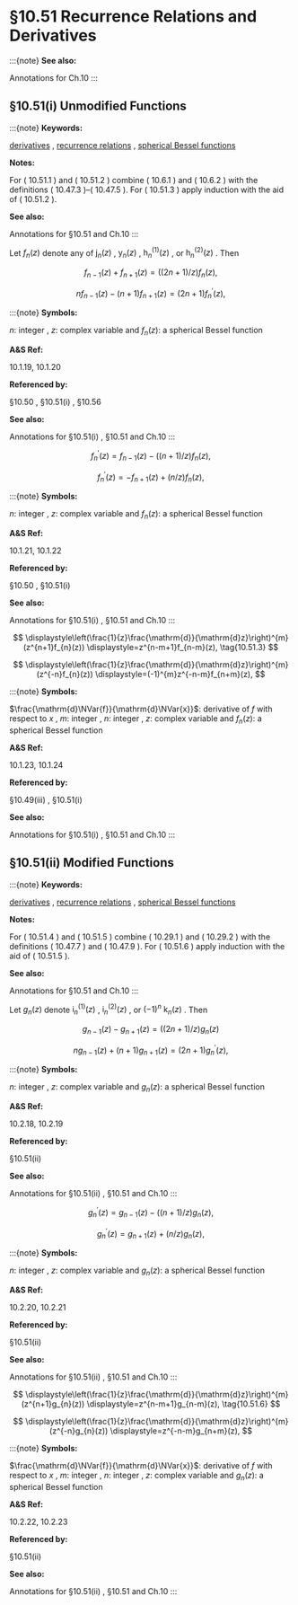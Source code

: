 # §10.51 Recurrence Relations and Derivatives

:::{note}
**See also:**

Annotations for Ch.10
:::


## §10.51(i) Unmodified Functions

:::{note}
**Keywords:**

[derivatives](http://dlmf.nist.gov/search/search?q=derivatives) , [recurrence relations](http://dlmf.nist.gov/search/search?q=recurrence%20relations) , [spherical Bessel functions](http://dlmf.nist.gov/search/search?q=spherical%20Bessel%20functions)

**Notes:**

For ( 10.51.1 ) and ( 10.51.2 ) combine ( 10.6.1 ) and ( 10.6.2 ) with the definitions ( 10.47.3 )–( 10.47.5 ). For ( 10.51.3 ) apply induction with the aid of ( 10.51.2 ).

**See also:**

Annotations for §10.51 and Ch.10
:::

Let $f_{n}(z)$ denote any of $\mathsf{j}_{n}\left(z\right)$ , $\mathsf{y}_{n}\left(z\right)$ , ${\mathsf{h}^{(1)}_{n}}\left(z\right)$ , or ${\mathsf{h}^{(2)}_{n}}\left(z\right)$ . Then

<a id="E1"></a>

<a id="Ex1"></a>
$$
\displaystyle f_{n-1}(z)+f_{n+1}(z) \displaystyle=((2n+1)/z)f_{n}(z), \tag{10.51.1}
$$

<a id="Ex2"></a>
$$
\displaystyle nf_{n-1}(z)-(n+1)f_{n+1}(z) \displaystyle=(2n+1)f_{n}^{\prime}(z),
$$

:::{note}
**Symbols:**

$n$: integer , $z$: complex variable and $f_{n}(z)$: a spherical Bessel function

**A&S Ref:**

10.1.19, 10.1.20

**Referenced by:**

§10.50 , §10.51(i) , §10.56

**See also:**

Annotations for §10.51(i) , §10.51 and Ch.10
:::

<a id="E2"></a>

<a id="Ex3"></a>
$$
\displaystyle f_{n}^{\prime}(z) \displaystyle=f_{n-1}(z)-((n+1)/z)f_{n}(z), \tag{10.51.2}
$$

<a id="Ex4"></a>
$$
\displaystyle f_{n}^{\prime}(z) \displaystyle=-f_{n+1}(z)+(n/z)f_{n}(z),
$$

:::{note}
**Symbols:**

$n$: integer , $z$: complex variable and $f_{n}(z)$: a spherical Bessel function

**A&S Ref:**

10.1.21, 10.1.22

**Referenced by:**

§10.50 , §10.51(i)

**See also:**

Annotations for §10.51(i) , §10.51 and Ch.10
:::

<a id="E3"></a>

<a id="Ex5"></a>
$$
\displaystyle\left(\frac{1}{z}\frac{\mathrm{d}}{\mathrm{d}z}\right)^{m}(z^{n+1}f_{n}(z)) \displaystyle=z^{n-m+1}f_{n-m}(z), \tag{10.51.3}
$$

<a id="Ex6"></a>
$$
\displaystyle\left(\frac{1}{z}\frac{\mathrm{d}}{\mathrm{d}z}\right)^{m}(z^{-n}f_{n}(z)) \displaystyle=(-1)^{m}z^{-n-m}f_{n+m}(z),
$$

:::{note}
**Symbols:**

$\frac{\mathrm{d}\NVar{f}}{\mathrm{d}\NVar{x}}$: derivative of $f$ with respect to $x$ , $m$: integer , $n$: integer , $z$: complex variable and $f_{n}(z)$: a spherical Bessel function

**A&S Ref:**

10.1.23, 10.1.24

**Referenced by:**

§10.49(iii) , §10.51(i)

**See also:**

Annotations for §10.51(i) , §10.51 and Ch.10
:::


## §10.51(ii) Modified Functions

:::{note}
**Keywords:**

[derivatives](http://dlmf.nist.gov/search/search?q=derivatives) , [recurrence relations](http://dlmf.nist.gov/search/search?q=recurrence%20relations) , [spherical Bessel functions](http://dlmf.nist.gov/search/search?q=spherical%20Bessel%20functions)

**Notes:**

For ( 10.51.4 ) and ( 10.51.5 ) combine ( 10.29.1 ) and ( 10.29.2 ) with the definitions ( 10.47.7 ) and ( 10.47.9 ). For ( 10.51.6 ) apply induction with the aid of ( 10.51.5 ).

**See also:**

Annotations for §10.51 and Ch.10
:::

Let $g_{n}(z)$ denote ${\mathsf{i}^{(1)}_{n}}\left(z\right)$ , ${\mathsf{i}^{(2)}_{n}}\left(z\right)$ , or $(-1)^{n}$ $\mathsf{k}_{n}\left(z\right)$ . Then

<a id="E4"></a>

<a id="Ex7"></a>
$$
\displaystyle g_{n-1}(z)-g_{n+1}(z) \displaystyle=((2n+1)/z)g_{n}(z) \tag{10.51.4}
$$

<a id="Ex8"></a>
$$
\displaystyle ng_{n-1}(z)+(n+1)g_{n+1}(z) \displaystyle=(2n+1)g_{n}^{\prime}(z),
$$

:::{note}
**Symbols:**

$n$: integer , $z$: complex variable and $g_{n}(z)$: a spherical Bessel function

**A&S Ref:**

10.2.18, 10.2.19

**Referenced by:**

§10.51(ii)

**See also:**

Annotations for §10.51(ii) , §10.51 and Ch.10
:::

<a id="E5"></a>

<a id="Ex9"></a>
$$
\displaystyle g_{n}^{\prime}(z) \displaystyle=g_{n-1}(z)-((n+1)/z)g_{n}(z), \tag{10.51.5}
$$

<a id="Ex10"></a>
$$
\displaystyle g_{n}^{\prime}(z) \displaystyle=g_{n+1}(z)+(n/z)g_{n}(z),
$$

:::{note}
**Symbols:**

$n$: integer , $z$: complex variable and $g_{n}(z)$: a spherical Bessel function

**A&S Ref:**

10.2.20, 10.2.21

**Referenced by:**

§10.51(ii)

**See also:**

Annotations for §10.51(ii) , §10.51 and Ch.10
:::

<a id="E6"></a>

<a id="Ex11"></a>
$$
\displaystyle\left(\frac{1}{z}\frac{\mathrm{d}}{\mathrm{d}z}\right)^{m}(z^{n+1}g_{n}(z)) \displaystyle=z^{n-m+1}g_{n-m}(z), \tag{10.51.6}
$$

<a id="Ex12"></a>
$$
\displaystyle\left(\frac{1}{z}\frac{\mathrm{d}}{\mathrm{d}z}\right)^{m}(z^{-n}g_{n}(z)) \displaystyle=z^{-n-m}g_{n+m}(z),
$$

:::{note}
**Symbols:**

$\frac{\mathrm{d}\NVar{f}}{\mathrm{d}\NVar{x}}$: derivative of $f$ with respect to $x$ , $m$: integer , $n$: integer , $z$: complex variable and $g_{n}(z)$: a spherical Bessel function

**A&S Ref:**

10.2.22, 10.2.23

**Referenced by:**

§10.51(ii)

**See also:**

Annotations for §10.51(ii) , §10.51 and Ch.10
:::
